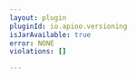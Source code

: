 ```yaml
---
layout: plugin
pluginId: io.apioo.versioning
isJarAvailable: true
error: NONE
violations: []

---
```

